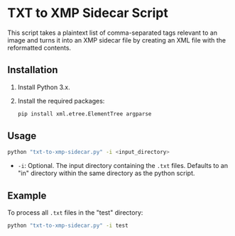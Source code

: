 # TXT to XMP Sidecar Script

This script takes a plaintext list of comma-separated tags relevant to an image and turns it into an XMP sidecar file by creating an XML file with the reformatted contents.

## Installation

1. Install Python 3.x.
2. Install the required packages:

    ```bash
    pip install xml.etree.ElementTree argparse
    ```

## Usage

```bash
python "txt-to-xmp-sidecar.py" -i <input_directory>
```

* `-i`: Optional. The input directory containing the `.txt` files. Defaults to an "in" directory within the same directory as the python script.

## Example

To process all `.txt` files in the "test" directory:

```bash
python "txt-to-xmp-sidecar.py" -i test
```
